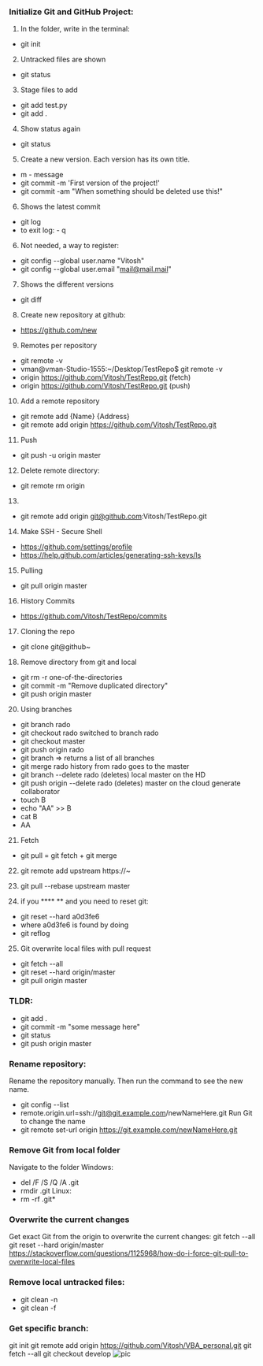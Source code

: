 ### Initialize Git and GitHub Project:

1. In the folder, write in the terminal:
- git init

2. Untracked files are shown
- git status

3. Stage files to add
- git add test.py
- git add .

4. Show status again
- git status

5. Create a new version. Each version has its own title.
- m - message
- git commit -m 'First version of the project!'
- git commit -am "When something should be deleted use this!"

6. Shows the latest commit
- git log
- to exit log: - q 

6. Not needed, a way to register:
- git config --global user.name "Vitosh"
- git config --global user.email "mail@mail.mail"

7. Shows the different versions
- git diff

8. Create new repository at github:
- https://github.com/new

9. Remotes per repository
- git remote -v
- vman@vman-Studio-1555:~/Desktop/TestRepo$ git remote -v
- origin	https://github.com/Vitosh/TestRepo.git (fetch)
- origin	https://github.com/Vitosh/TestRepo.git (push)

10. Add a remote repository
- git remote add {Name} {Address}
- git remote add origin https://github.com/Vitosh/TestRepo.git

11. Push 
- git push -u origin master

12. Delete remote directory:
- git remote rm origin

13. 
- git remote add origin git@github.com:Vitosh/TestRepo.git

14. Make SSH - Secure Shell
- https://github.com/settings/profile
- https://help.github.com/articles/generating-ssh-keys/ls

15. Pulling
- git pull origin master

16. History Commits
- https://github.com/Vitosh/TestRepo/commits

17. Cloning the repo
- git clone git@github~

18. Remove directory from git and local
- git rm -r one-of-the-directories
- git commit -m "Remove duplicated directory"
- git push origin master

20. Using branches

- git branch rado
- git checkout rado
switched to branch rado
- git checkout master
- git push origin rado
- git branch
=> returns a list of all branches
- git merge rado
history from rado goes to the master
- git branch --delete rado
(deletes) local master on the HD
- git push origin --delete rado
(deletes) master on the cloud
generate collaborator
- touch B
- echo "AA" >> B
- cat B
- AA

21. Fetch
- git pull = git fetch + git merge

22. git remote add upstream https://~

23. git pull --rebase upstream master

24. if you **** ** and you need to reset git:
- git reset --hard a0d3fe6
- where a0d3fe6 is found by doing
- git reflog

25. Git overwrite local files with pull request
- git fetch --all
- git reset --hard origin/master
- git pull origin master


### TLDR:
- git add .
- git commit -m "some message here"
- git status
- git push origin master


### Rename repository:
Rename the repository manually. Then run the command to see the new name.
- git config --list
- remote.origin.url=ssh://git@git.example.com/newNameHere.git
Run Git to change the name
- git remote set-url origin https://git.example.com/newNameHere.git

### Remove Git from local folder
Navigate to the folder
Windows:
- del /F /S /Q /A .git
- rmdir .git
Linux:
- rm -rf .git*

### Overwrite the current changes
Get exact Git from the origin to overwrite the current changes:
git fetch --all
git reset --hard origin/master
https://stackoverflow.com/questions/1125968/how-do-i-force-git-pull-to-overwrite-local-files

### Remove local untracked files:
- git clean -n
- git clean -f


### Get specific branch:
git init
git remote add origin https://github.com/Vitosh/VBA_personal.git
git fetch --all
git checkout develop
![pic](https://i.stack.imgur.com/YbKsg.png)

